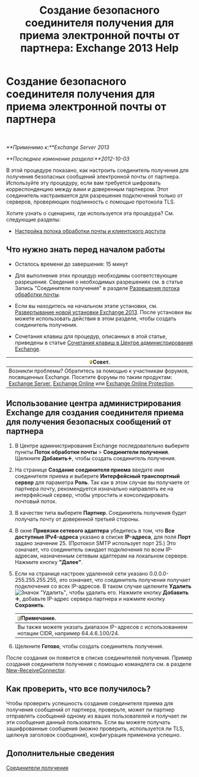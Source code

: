 ﻿---
title: 'Создание безопасного соединителя получения для приема электронной почты от партнера: Exchange 2013 Help'
TOCTitle: Создание безопасного соединителя получения для получения электронной почты от партнера
ms:assetid: 06aa692c-7940-4a14-a722-058c47440f85
ms:mtpsurl: https://technet.microsoft.com/ru-ru/library/JJ673037(v=EXCHG.150)
ms:contentKeyID: 50487424
ms.date: 04/30/2018
mtps_version: v=EXCHG.150
ms.translationtype: HT
---

# Создание безопасного соединителя получения для приема электронной почты от партнера

 

_**Применимо к:**Exchange Server 2013_

_**Последнее изменение раздела:**2012-10-03_

В этой процедуре показано, как настроить соединитель получения для получения безопасных сообщений электронной почты от партнера. Используйте эту процедуру, если вам требуется шифровать корреспонденцию между вами и доверенным партнером. Этот соединитель настраивается для разрешения подключений только от серверов, проверяющих подлинность с помощью протокола TLS.

Хотите узнать о сценариях, где используется эта процедура? См. следующие разделы:

  - [Настройка потока обработки почты и клиентского доступа](configure-mail-flow-and-client-access-exchange-2013-help.md)

## Что нужно знать перед началом работы

  - Осталось времени до завершения: 15 минут

  - Для выполнения этих процедур необходимы соответствующие разрешения. Сведения о необходимых разрешениях см. в статье Запись "Соединители получения" в разделе [Разрешения потока обработки почты](mail-flow-permissions-exchange-2013-help.md).

  - Если вы находитесь на начальном этапе установки, см. [Развертывание новой установки Exchange 2013](deploy-a-new-installation-of-exchange-2013-exchange-2013-help.md). После установки вы можете использовать действия в этом разделе, чтобы создать соединитель получения.

  - Сочетания клавиш для процедур, описанных в этой статье, приведены в статье [Сочетания клавиш в Центре администрирования Exchange](keyboard-shortcuts-in-the-exchange-admin-center-exchange-online-protection-help.md).

<table>
<thead>
<tr class="header">
<th><img src="images/Bb124558.tip(EXCHG.150).gif" title="Совет" alt="Совет" />Совет.</th>
</tr>
</thead>
<tbody>
<tr class="odd">
<td>Возникли проблемы? Обратитесь за помощью к участникам форумов, посвященных Exchange. Посетите форумы по таким продуктам: <a href="https://go.microsoft.com/fwlink/p/?linkid=60612">Exchange Server</a>, <a href="https://go.microsoft.com/fwlink/p/?linkid=267542">Exchange Online</a> или <a href="https://go.microsoft.com/fwlink/p/?linkid=285351">Exchange Online Protection</a>.</td>
</tr>
</tbody>
</table>


## Использование центра администрирования Exchange для создания соединителя приема для получения безопасных сообщений от партнера

1.  В Центре администрирования Exchange последовательно выберите пункты **Поток обработки почты** \> **Соединители получения**. Щелкните **Добавить**![Значок добавления](images/JJ218640.c1e75329-d6d7-4073-a27d-498590bbb558(EXCHG.150).gif "Значок добавления"), чтобы создать соединитель получения.

2.  На странице **Создание соединителя приема** введите имя соединителя приема и выберите **Интерфейсный транспортный сервер** для параметра **Роль**. Так как в этом случае вы получаете от партнера почту, рекомендуется изначально направлять ее на интерфейсный сервер, чтобы упростить и консолидировать почтовый поток.

3.  В качестве типа выберите **Партнер**. Соединитель получения будет получать почту от доверенной третьей стороны.

4.  В окне **Привязки сетевого адаптера** убедитесь в том, что **Все доступные IPv4-адреса** указано в списке **IP-адреса**, для поля **Порт** задано значение 25. (Протокол SMTP использует порт 25.) Это означает, что соединитель ожидает подключения по всем IP-адресам, назначенным сетевым адаптерам на локальном сервере. Нажмите кнопку **"Далее"**.

5.  Если на странице настроек удаленной сети указано 0.0.0.0-255.255.255.255, это означает, что соединитель получения получает подключения со всех IP-адресов. В таком случае щелкните **Удалить**![Значок "Удалить"](images/JJ657492.479b6ced-8d64-4277-a725-f17fea202b28(EXCHG.150).gif "Значок \"Удалить\""), чтобы удалить его. Нажмите кнопку **Добавить**![Значок добавления](images/JJ218640.c1e75329-d6d7-4073-a27d-498590bbb558(EXCHG.150).gif "Значок добавления"), добавьте IP-адрес сервера партнера и нажмите кнопку **Сохранить**.
    
    <table>
    <thead>
    <tr class="header">
    <th><img src="images/JJ126620.note(EXCHG.150).gif" title="Примечание" alt="Примечание" />Примечание.</th>
    </tr>
    </thead>
    <tbody>
    <tr class="odd">
    <td>Вы также можете указать диапазон IP-адресов с использованием нотации CIDR, например 64.4.6.100/24.</td>
    </tr>
    </tbody>
    </table>


6.  Щелкните **Готово**, чтобы создать соединитель получения.

После создания он появится в списке соединителей получения. Пример создания соединителя получения с помощью командлета см. в разделе [New-ReceiveConnector](https://technet.microsoft.com/ru-ru/library/bb125139\(v=exchg.150\)).

## Как проверить, что все получилось?

Чтобы проверить успешность создания соединителя приема для получения сообщений от партнера, проверьте, может ли партнер отправлять сообщений одному из ваших пользователей и получает ли эти сообщения данный пользователь. Если вы можете получать зашифрованные сообщения (можно проверить, используется ли TLS, щелкнув заголовок сообщения), конфигурация применена успешно.

## Дополнительные сведения

[Соединители получения](receive-connectors-exchange-2013-help.md)

